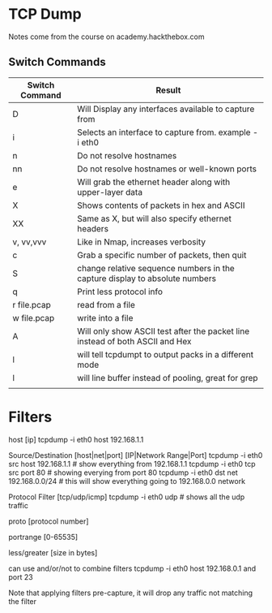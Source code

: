 # TCP Dump

Notes come from the course on academy.hackthebox.com

## Switch Commands
| Switch Command | Result                                                                        |
|----------------|-------------------------------------------------------------------------------|
| D              | Will Display any interfaces available to capture from                         |
| i              | Selects an interface to capture from. example -i eth0                         |
| n              | Do not resolve hostnames                                                      |
| nn             | Do not resolve hostnames or well-known ports                                  |
| e              | Will grab the ethernet header along with upper-layer data                     |
| X              | Shows contents of packets in hex and ASCII                                    |
| XX             | Same as X, but will also specify ethernet headers                             |
| v, vv,vvv      | Like in Nmap, increases verbosity                                             |
| c              | Grab a specific number of packets, then quit                                  |
| S              | change relative sequence numbers in the capture display to absolute numbers   |
| q              | Print less protocol info                                                      |
| r file.pcap    | read from a file                                                              |
| w file.pcap    | write into a file                                                             |
| A              | Will only show ASCII test after the packet line instead of both ASCII and Hex |
| l              | will tell tcpdumpt to output packs in a different mode                        |
| l              | will line buffer instead of pooling, great for grep                           |
|                |                                                                               |

# Filters

host [ip]
tcpdump -i eth0 host 192.168.1.1

Source/Destination [host|net|port] [IP|Network Range|Port]
tcpdump -i eth0 src host 192.168.1.1 # show everything from 192.168.1.1
tcpdump -i eth0 tcp src port 80 # showing everying from port 80
tcpdump -i eth0 dst net 192.168.0.0/24 # this will show everything going to 192.168.0.0 network

Protocol Filter [tcp/udp/icmp]
tcpdump -i eth0 udp # shows all the udp traffic

proto [protocol number] 

portrange [0-65535]

less/greater [size in bytes]

can use and/or/not to combine filters
tcpdump -i eth0 host 192.168.0.1 and port 23

Note that applying filters pre-capture, it will drop any traffic not matching the filter
